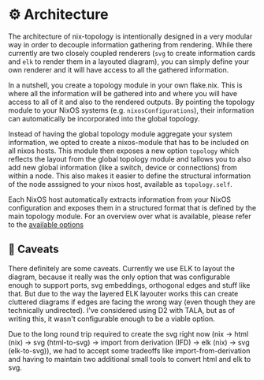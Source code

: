 # ⚙️ Architecture

The architecture of nix-topology is intentionally designed in a very modular way
in order to decouple information gathering from rendering. While there currently
are two closely coupled renderers (`svg` to create information cards and `elk` to render them in a layouted diagram),
you can simply define your own renderer and it will have access to all the gathered information.

In a nutshell, you create a topology module in your own flake.nix. This is where all the information
will be gathered into and where you will have access to all of it and also to the rendered outputs.
By pointing the topology module to your NixOS systems (e.g. `nixosConfigurations`),
their information can automatically be incorporated into the global topology.

Instead of having the global topology module aggregate your system information,
we opted to create a nixos-module that has to be included on all nixos hosts. This
module then exposes a new option `topology` which reflects the layout from the global
topology module and tallows you to also add new global information (like a switch, device or connections)
from within a node. This also makes it easier to define the structural information of the
node asssigned to your nixos host, available as `topology.self`.

Each NixOS host automatically extracts information from your NixOS configuration and exposes
them in a structured format that is defined by the main topology module. For an overview
over what is available, please refer to the [available options](../topology-options.html)

## 🤬 Caveats

There definitely are some caveats. Currently we use ELK to layout the diagram, because it really
was the only option that was configurable enough to support ports, svg embeddings, orthogonal edges
and stuff like that. But due to the way the layered ELK layouter works this can create cluttered
diagrams if edges are facing the wrong way (even though they are technically undirected).
I've considered using D2 with TALA, but as of writing this, it wasn't configurable enough to be a viable option.

Due to the long round trip required to create the svg right now (nix -> html (nix) -> svg (html-to-svg) -> import from derivation (IFD) -> elk (nix) -> svg (elk-to-svg)),
we had to accept some tradeoffs like import-from-derivation and having to maintain two additional small tools to convert html and elk to svg.
